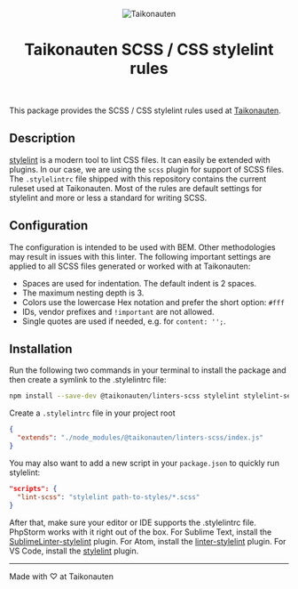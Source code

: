 <p align="center">
  <img src="https://i.imgur.com/dV1aZjJ.png" title="Taikonauten">
</p>

<h1 align="center">Taikonauten SCSS / CSS stylelint rules</h1>

<p>&nbsp;</p>

This package provides the SCSS / CSS stylelint rules used at [Taikonauten](https://taikonauten.com).

## Description

[stylelint](https://stylelint.io/) is a modern tool to lint CSS files. It can easily be extended with plugins. In our case, we are using the `scss` plugin for support of SCSS files. The `.stylelintrc` file shipped with this repository contains the current ruleset used at Taikonauten. Most of the rules are default settings for stylelint and more or less a standard for writing SCSS.

## Configuration

The configuration is intended to be used with BEM. Other methodologies may result in issues with this linter.
The following important settings are applied to all SCSS files generated or worked with at Taikonauten:

* Spaces are used for indentation. The default indent is 2 spaces.
* The maximum nesting depth is 3.
* Colors use the lowercase Hex notation and prefer the short option: `#fff`
* IDs, vendor prefixes and `!important` are not allowed.
* Single quotes are used if needed, e.g. for `content: '';`.

## Installation

Run the following two commands in your terminal to install the package and then create a symlink to the .stylelintrc file:

```bash
npm install --save-dev @taikonauten/linters-scss stylelint stylelint-selector-bem-pattern stylelint-config-standard-scss
```

Create a `.stylelintrc` file in your project root

```json
{
  "extends": "./node_modules/@taikonauten/linters-scss/index.js"
}
```

You may also want to add a new script in your `package.json` to quickly run stylelint:

```json
"scripts": {
  "lint-scss": "stylelint path-to-styles/*.scss"
}
```

After that, make sure your editor or IDE supports the .stylelintrc file. PhpStorm works with it right out of the box.
For Sublime Text, install the [SublimeLinter-stylelint](https://github.com/SublimeLinter/SublimeLinter-stylelint) plugin.
For Atom, install the [linter-stylelint](https://atom.io/packages/linter-stylelint) plugin.
For VS Code, install the [stylelint](https://marketplace.visualstudio.com/items?itemName=stylelint.vscode-stylelint) plugin.

---

Made with ♡ at Taikonauten
